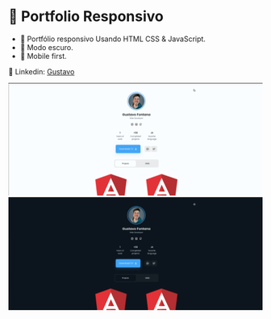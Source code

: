 # 🚀 Portfolio Responsivo

- 🎨 Portfólio responsivo Usando HTML CSS & JavaScript.
- 🙈 Modo escuro.
- 📱 Mobile first.

📌 Linkedin: [Gustavo](https://www.linkedin.com/in/gustaaes)

![preview img](/preview.png)
![preview img](/preview2.png)

